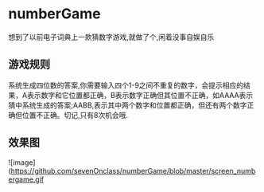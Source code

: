 # numberGame
想到了以前电子词典上一款猜数字游戏,就做了个,闲着没事自娱自乐

## 游戏规则
系统生成四位数的答案,你需要输入四个1-9之间不重复的数字，会提示相应的结果，A表示数字和它位置都正确，B表示数字正确但其位置不正确，如AAAA表示猜中系统生成的答案;AABB,表示其中两个数字和位置都正确，但还有两个数字正确但位置不正确。切记,只有8次机会哦.

## 效果图
![image](https://github.com/sevenOnclass/numberGame/blob/master/screen_numbergame.gif
